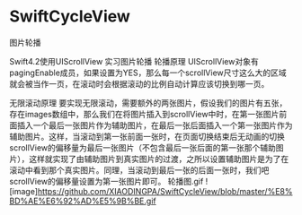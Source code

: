 # SwiftCycleView
图片轮播

Swift4.2使用UIScrollView 实习图片轮播
轮播原理
UIScrollView对象有pagingEnable成员，如果设置为YES，那么每一个scrollView尺寸这么大的区域就会被当作一页，在滚动时会根据滚动的比例自动计算应该切换到哪一页。

无限滚动原理
要实现无限滚动，需要额外的两张图片，假设我们的图片有五张，存在images数组中，那么我们在将图片插入到scrollView中时，在第一张图片前面插入一个最后一张图片作为辅助图片，在最后一张后面插入一个第一张图片作为辅助图片。这样，当滚动到第一张前面一张时，在页面切换结束后无动画的切换scrollView的偏移量为最后一张图片（不包含最后一张后面的第一张那个辅助图片），这样就实现了由辅助图片到真实图片的过渡，之所以设置辅助图片是为了在滚动中看到那个真实图片。同理，当滚动到最后一张的后面一张时，我们吧scrollView的偏移量设置为第一张图片即可。
轮播图.gif
![image]https://github.com/XIAODINGPA/SwiftCycleView/blob/master/%E8%BD%AE%E6%92%AD%E5%9B%BE.gif
